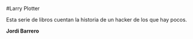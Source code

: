 #Larry Plotter

Esta serie de libros cuentan la historia de un hacker de los que hay pocos.

**Jordi Barrero**